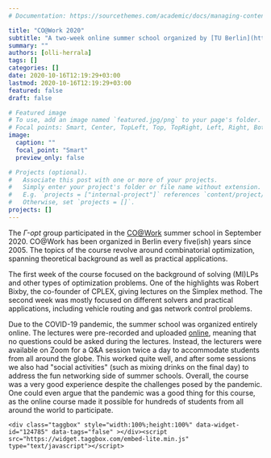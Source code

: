 ```yaml
---
# Documentation: https://sourcethemes.com/academic/docs/managing-content/

title: "CO@Work 2020"
subtitle: "A two-week online summer school organized by [TU Berlin](https://www.math.tu-berlin.de/menue/home/parameter/en/)"
summary: ""
authors: [olli-herrala]
tags: []
categories: []
date: 2020-10-16T12:19:29+03:00
lastmod: 2020-10-16T12:19:29+03:00
featured: false
draft: false

# Featured image
# To use, add an image named `featured.jpg/png` to your page's folder.
# Focal points: Smart, Center, TopLeft, Top, TopRight, Left, Right, BottomLeft, Bottom, BottomRight.
image:
  caption: ""
  focal_point: "Smart"
  preview_only: false

# Projects (optional).
#   Associate this post with one or more of your projects.
#   Simply enter your project's folder or file name without extension.
#   E.g. `projects = ["internal-project"]` references `content/project/deep-learning/index.md`.
#   Otherwise, set `projects = []`.
projects: []
---
```


The *$\Gamma$-opt* group participated in the [CO@Work](https://co-at-work.zib.de) summer school in September 2020. CO@Work has been organized in Berlin every five(ish) years since 2005. The topics of the course revolve around combinatorial optimization, spanning theoretical background as well as practical applications.

The first week of the course focused on the background of solving (MI)LPs and other types of optimization problems. One of the highlights was Robert Bixby, the co-founder of CPLEX, giving lectures on the Simplex method. The second week was mostly focused on different solvers and practical applications, including vehicle routing and gas network control problems. 

Due to the COVID-19 pandemic, the summer school was organized entirely online. The lectures were pre-recorded and uploaded [online](https://www.youtube.com/channel/UCphLz_BXrOAInHozAlTsigA/playlists), meaning that no questions could be asked during the lectures. Instead, the lecturers were available on Zoom for a Q&A session twice a day to accommodate students from all around the globe. This worked quite well, and after some sessions we also had "social activities" (such as mixing drinks on the final day) to address the fun networking side of summer schools. Overall, the course was a very good experience despite the challenges posed by the pandemic. One could even argue that the pandemic was a good thing for this course, as the online course made it possible for hundreds of students from all around the world to participate. 
```
<div class="taggbox" style="width:100%;height:100%" data-widget-id="124785" data-tags="false" ></div><script src="https://widget.taggbox.com/embed-lite.min.js" type="text/javascript"></script>
```